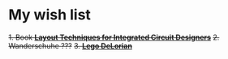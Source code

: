 # My wish list
~~1. Book [**Layout Techniques for Integrated Circuit Designers**](https://www.amazon.de/dp/1630819107/?coliid=I14NHKZX23RZVC&colid=2LNG1XTV4YHLE&psc=1&ref_=list_c_wl_lv_ov_lig_dp_it)~~
~~2. Wanderschuhe ???~~
~~3. [**Lego DeLorian**](https://www.lego.com/de-de/product/back-to-the-future-time-machine-10300)~~
